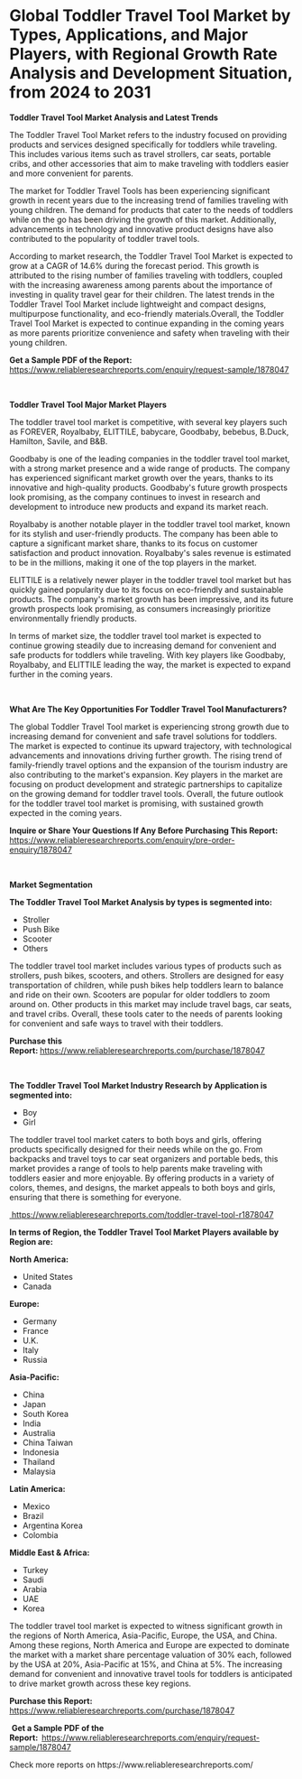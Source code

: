 <p><h1>Global Toddler Travel Tool Market by Types, Applications, and Major Players, with Regional Growth Rate Analysis and Development Situation, from 2024 to 2031</h1></p><p><strong>Toddler Travel Tool Market Analysis and Latest Trends</strong></p>
<p><p>The Toddler Travel Tool Market refers to the industry focused on providing products and services designed specifically for toddlers while traveling. This includes various items such as travel strollers, car seats, portable cribs, and other accessories that aim to make traveling with toddlers easier and more convenient for parents.</p><p>The market for Toddler Travel Tools has been experiencing significant growth in recent years due to the increasing trend of families traveling with young children. The demand for products that cater to the needs of toddlers while on the go has been driving the growth of this market. Additionally, advancements in technology and innovative product designs have also contributed to the popularity of toddler travel tools.</p><p>According to market research, the Toddler Travel Tool Market is expected to grow at a CAGR of 14.6% during the forecast period. This growth is attributed to the rising number of families traveling with toddlers, coupled with the increasing awareness among parents about the importance of investing in quality travel gear for their children. The latest trends in the Toddler Travel Tool Market include lightweight and compact designs, multipurpose functionality, and eco-friendly materials.Overall, the Toddler Travel Tool Market is expected to continue expanding in the coming years as more parents prioritize convenience and safety when traveling with their young children.</p></p>
<p><strong>Get a Sample PDF of the Report:&nbsp;</strong> <a href="https://www.reliableresearchreports.com/enquiry/request-sample/1878047">https://www.reliableresearchreports.com/enquiry/request-sample/1878047</a></p>
<p>&nbsp;</p>
<p><strong>Toddler Travel Tool Major Market Players</strong></p>
<p><p>The toddler travel tool market is competitive, with several key players such as FOREVER, Royalbaby, ELITTILE, babycare, Goodbaby, bebebus, B.Duck, Hamilton, Savile, and B&B. </p><p>Goodbaby is one of the leading companies in the toddler travel tool market, with a strong market presence and a wide range of products. The company has experienced significant market growth over the years, thanks to its innovative and high-quality products. Goodbaby's future growth prospects look promising, as the company continues to invest in research and development to introduce new products and expand its market reach.</p><p>Royalbaby is another notable player in the toddler travel tool market, known for its stylish and user-friendly products. The company has been able to capture a significant market share, thanks to its focus on customer satisfaction and product innovation. Royalbaby's sales revenue is estimated to be in the millions, making it one of the top players in the market.</p><p>ELITTILE is a relatively newer player in the toddler travel tool market but has quickly gained popularity due to its focus on eco-friendly and sustainable products. The company's market growth has been impressive, and its future growth prospects look promising, as consumers increasingly prioritize environmentally friendly products.</p><p>In terms of market size, the toddler travel tool market is expected to continue growing steadily due to increasing demand for convenient and safe products for toddlers while traveling. With key players like Goodbaby, Royalbaby, and ELITTILE leading the way, the market is expected to expand further in the coming years.</p></p>
<p>&nbsp;</p>
<p><strong>What Are The Key Opportunities For Toddler Travel Tool Manufacturers?</strong></p>
<p><p>The global Toddler Travel Tool market is experiencing strong growth due to increasing demand for convenient and safe travel solutions for toddlers. The market is expected to continue its upward trajectory, with technological advancements and innovations driving further growth. The rising trend of family-friendly travel options and the expansion of the tourism industry are also contributing to the market's expansion. Key players in the market are focusing on product development and strategic partnerships to capitalize on the growing demand for toddler travel tools. Overall, the future outlook for the toddler travel tool market is promising, with sustained growth expected in the coming years.</p></p>
<p><strong>Inquire or Share Your Questions If Any Before Purchasing This Report:</strong> <a href="https://www.reliableresearchreports.com/enquiry/pre-order-enquiry/1878047">https://www.reliableresearchreports.com/enquiry/pre-order-enquiry/1878047</a></p>
<p>&nbsp;</p>
<p><strong>Market Segmentation</strong></p>
<p><strong>The Toddler Travel Tool Market Analysis by types is segmented into:</strong></p>
<p><ul><li>Stroller</li><li>Push Bike</li><li>Scooter</li><li>Others</li></ul></p>
<p><p>The toddler travel tool market includes various types of products such as strollers, push bikes, scooters, and others. Strollers are designed for easy transportation of children, while push bikes help toddlers learn to balance and ride on their own. Scooters are popular for older toddlers to zoom around on. Other products in this market may include travel bags, car seats, and travel cribs. Overall, these tools cater to the needs of parents looking for convenient and safe ways to travel with their toddlers.</p></p>
<p><strong>Purchase this Report:&nbsp;</strong><a href="https://www.reliableresearchreports.com/purchase/1878047">https://www.reliableresearchreports.com/purchase/1878047</a></p>
<p>&nbsp;</p>
<p><strong>The Toddler Travel Tool Market Industry Research by Application is segmented into:</strong></p>
<p><ul><li>Boy</li><li>Girl</li></ul></p>
<p><p>The toddler travel tool market caters to both boys and girls, offering products specifically designed for their needs while on the go. From backpacks and travel toys to car seat organizers and portable beds, this market provides a range of tools to help parents make traveling with toddlers easier and more enjoyable. By offering products in a variety of colors, themes, and designs, the market appeals to both boys and girls, ensuring that there is something for everyone.</p></p>
<p><a href="https://www.reliableresearchreports.com/toddler-travel-tool-r1878047">&nbsp;https://www.reliableresearchreports.com/toddler-travel-tool-r1878047</a></p>
<p><strong>In terms of Region, the Toddler Travel Tool Market Players available by Region are:</strong></p>
<p>
    <p> <strong> North America: </strong>
        <ul>
            <li>United States</li>
            <li>Canada</li>
        </ul>
        </p> 
    <p> <strong> Europe: </strong>
        <ul>
            <li>Germany</li>
            <li>France</li>
            <li>U.K.</li>
            <li>Italy</li>
            <li>Russia</li>
        </ul>
        </p> 
    <p> <strong> Asia-Pacific: </strong>
        <ul>
            <li>China</li>
            <li>Japan</li>
            <li>South Korea</li>
            <li>India</li>
            <li>Australia</li>
            <li>China Taiwan</li>
            <li>Indonesia</li>
            <li>Thailand</li>
            <li>Malaysia</li>
        </ul>
        </p> 
    <p> <strong> Latin America: </strong>
        <ul>
            <li>Mexico</li>
            <li>Brazil</li>
            <li>Argentina Korea</li>
            <li>Colombia</li>
        </ul>
        </p> 
    <p> <strong> Middle East & Africa: </strong>
        <ul>
            <li>Turkey</li>
            <li>Saudi</li>
            <li>Arabia</li>
            <li>UAE</li>
            <li>Korea</li>
        </ul>
    </p>
    </p>
<p><p>The toddler travel tool market is expected to witness significant growth in the regions of North America, Asia-Pacific, Europe, the USA, and China. Among these regions, North America and Europe are expected to dominate the market with a market share percentage valuation of 30% each, followed by the USA at 20%, Asia-Pacific at 15%, and China at 5%. The increasing demand for convenient and innovative travel tools for toddlers is anticipated to drive market growth across these key regions.</p></p>
<p><strong>Purchase this Report: </strong><a href="https://www.reliableresearchreports.com/purchase/1878047">https://www.reliableresearchreports.com/purchase/1878047</a></p>
<p>&nbsp;<strong>Get a Sample PDF of the Report:&nbsp;&nbsp;</strong><a href="https://www.reliableresearchreports.com/enquiry/request-sample/1878047">https://www.reliableresearchreports.com/enquiry/request-sample/1878047</a></p>
<p><strong></strong></p>
<p>Check more reports on https://www.reliableresearchreports.com/</p>